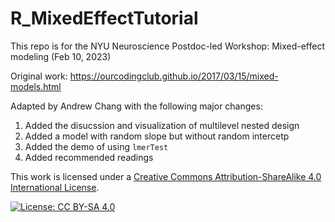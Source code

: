 # R_MixedEffectTutorial

This repo is for the NYU Neuroscience Postdoc-led Workshop: Mixed-effect modeling (Feb 10, 2023)

Original work: https://ourcodingclub.github.io/2017/03/15/mixed-models.html

Adapted by Andrew Chang with the following major changes:
1. Added the disucssion and visualization of multilevel nested design
2. Added a model with random slope but without random intercetp
3. Added the demo of using `lmerTest`
4. Added recommended readings

This work is licensed under a [Creative Commons Attribution-ShareAlike 4.0 International License](https://creativecommons.org/licenses/by-sa/4.0/).

[![License: CC BY-SA 4.0](https://licensebuttons.net/l/by-sa/4.0/80x15.png)](https://creativecommons.org/licenses/by-sa/4.0/)
